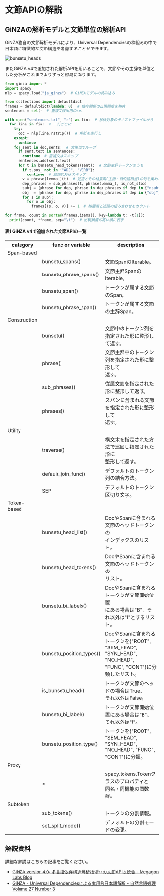# 文節APIの解説

## GiNZAの解析モデルと文節単位の解析API

GiNZA独自の文節解析モデルにより、Universal Dependenciesの枠組みの中で日本語に特徴的な文節構造を考慮することができます。

![bunsetu_heads](https://github.com/megagonlabs/ginza/raw/static/docs/images/bunsetu_heads.png)

またGiNZA v4で追加された解析APIを用いることで、文節やその主辞を単位とした分析がこれまでよりずっと容易になります。
```python
from ginza import *
import spacy
nlp = spacy.load("ja_ginza")  # GiNZAモデルの読み込み

from collections import defaultdict
frames = defaultdict(lambda: 0)  # 依存関係の出現頻度を格納
sentences = set()  # 重複文検出用のset

with open("sentences.txt", "r") as fin:  # 解析対象のテキストファイルから
  for line in fin:  # 一行ごとに
    try:
      doc = nlp(line.rstrip())  # 解析を実行し
    except:
      continue
    for sent in doc.sents:  # 文単位でループ
      if sent.text in sentences:
        continue  # 重複文はスキップ
      sentences.add(sent.text)
      for t in bunsetu_head_tokens(sent):  # 文節主辞トークンのうち
        if t.pos_ not in {"ADJ", "VERB"}:
          continue  # 述語以外はスキップ
        v = phrase(lemma_)(t)  # 述語とその格要素(主語・目的語相当)の句を集める
        dep_phrases = sub_phrases(t, phrase(lemma_), is_not_stop)
        subj = [phrase for dep, phrase in dep_phrases if dep in {"nsubj"}]
        obj  = [phrase for dep, phrase in dep_phrases if dep in {"obj", "iobj"}]
        for s in subj:
          for o in obj:
            frames[(s, o, v)] += 1  # 格要素と述語の組み合わせをカウント

for frame, count in sorted(frames.items(), key=lambda t: -t[1]):
  print(count, *frame, sep="\t")  # 出現頻度の高い順に表示
```

#### 表1 GiNZA v4で追加された文節APIの一覧

| category | func or variable | description |
| --- | --- | --- |
| Span-based | | |
| | bunsetu_spans()           | 文節SpanのIterable。 |
| | bunsetu_phrase_spans()    | 文節主辞SpanのIterable。 |
| | bunsetu_span()            | トークンが属する文節のSpan。 |
| | bunsetu_phrase_span()     | トークンが属する文節の主辞Span。 |
| Construction | | |
| | bunsetu()                 | 文節中のトークン列を指定された形に整形して返す。 |
| | phrase()                  | 文節主辞中のトークン列を指定された形に整形して<br>返す。 |
| | sub_phrases()             | 従属文節を指定された形に整形して返す。 |
| | phrases()                 | スパンに含まれる文節を指定された形に整形して<br>返す。 |
| Utility | | |
| | traverse()                | 構文木を指定された方法で巡回し指定された形に<br>整形して返す。 |
| | default_join_func()       | デフォルトのトークン列の結合方法。 |
| | SEP                       | デフォルトのトークン区切り文字。 |
| Token-based | | |
| | bunsetu_head_list()       | DocやSpanに含まれる文節のヘッドトークンの<br>インデックスのリスト。 |
| | bunsetu_head_tokens()     | DocやSpanに含まれる文節のヘッドトークンの<br>リスト。 |
| | bunsetu_bi_labels()       | DocやSpanに含まれるトークンが文節開始位置<br>にある場合は"B"、それ以外は"I"とするリスト。 |
| | bunsetu_position_types()  | DocやSpanに含まれるトークンを{"ROOT",<br>"SEM_HEAD", "SYN_HEAD", "NO_HEAD",<br>"FUNC", "CONT"}に分類したリスト。 |
| | is_bunsetu_head()         | トークンが文節のヘッドの場合はTrue、<br>それ以外はFalse。 |
| | bunsetu_bi_label()        | トークンが文節開始位置にある場合は"B"、<br>それ以外は"I"。 |
| | bunsetu_position_type()   | トークンを{"ROOT", "SEM_HEAD",<br>"SYN_HEAD", "NO_HEAD", "FUNC",<br>"CONT"}に分類。 |
| Proxy | | |
| | *                         | spacy.tokens.Tokenクラスのプロパティと<br>同名・同機能の関数群。 |
| Subtoken | | |
| | sub_tokens()              | トークンの分割情報。 |
| | set_split_mode()          | デフォルトの分割モードの変更。 |

## 解説資料

詳細な解説はこちらの記事をご覧ください。

- [GiNZA version 4.0: 多言語依存構造解析技術への文節APIの統合 - Megagon Labs Blog](https://www.megagon.ai/jp/blog/ginza-version-4-0/)
- [GiNZA - Universal Dependenciesによる実用的日本語解析 - 自然言語処理 Volume 27 Number 3](https://www.jstage.jst.go.jp/article/jnlp/27/3/27_695/_article/-char/ja/)
